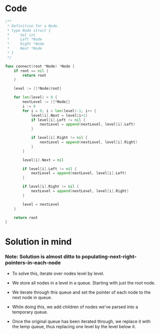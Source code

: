 Code
====

```go
/**
 * Definition for a Node.
 * type Node struct {
 *     Val int
 *     Left *Node
 *     Right *Node
 *     Next *Node
 * }
 */

func connect(root *Node) *Node {
	if root == nil {
		return root
	}

	level := []*Node{root}

	for len(level) > 0 {
		nextLevel := []*Node{}
		i := 0
		for i = 0; i < len(level)-1; i++ {
			level[i].Next = level[i+1]
			if level[i].Left != nil {
				nextLevel = append(nextLevel, level[i].Left)
			}

			if level[i].Right != nil {
				nextLevel = append(nextLevel, level[i].Right)
			}
		}

		level[i].Next = nil

		if level[i].Left != nil {
			nextLevel = append(nextLevel, level[i].Left)
		}

		if level[i].Right != nil {
			nextLevel = append(nextLevel, level[i].Right)
		}

		level = nextLevel
	}

	return root
}
```

Solution in mind
================

### Note: Solution is almost ditto to populating-next-right-pointers-in-each-node

-	To solve this, iterate over nodes level by level.

-	We store all nodes in a level in a queue. Starting with just the root node.

-	We iterate through this queue and set the pointer of each node to the next node in queue.

-	While doing this, we add children of nodes we've parsed into a temporary queue.

-	Once the original queue has been iterated through, we replace it with the temp queue, thus replacing one level by the level below it.
